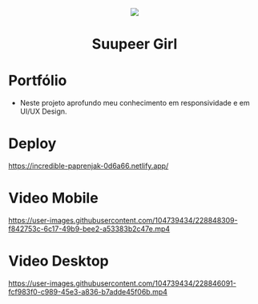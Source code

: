 <p align="center">
  <img src="https://user-images.githubusercontent.com/104739434/228394762-4d8edfea-7300-4348-ac59-1386ac6f66f8.png"/>
</p>
<h1 align="center"> Suupeer Girl </h1>

# Portfólio
- Neste projeto aprofundo meu conhecimento em responsividade e em UI/UX Design.


# Deploy
https://incredible-paprenjak-0d6a66.netlify.app/


# Video Mobile

https://user-images.githubusercontent.com/104739434/228848309-f842753c-6c17-49b9-bee2-a53383b2c47e.mp4


# Video Desktop
https://user-images.githubusercontent.com/104739434/228846091-fcf983f0-c989-45e3-a836-b7adde45f06b.mp4






